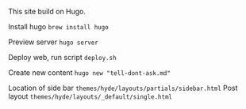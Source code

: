 

This site build on Hugo.

Install hugo ```brew install hugo```

Preview server ```hugo server```

Deploy web, run script ```deploy.sh```

Create new content ```hugo new "tell-dont-ask.md"```

Location of side bar ```themes/hyde/layouts/partials/sidebar.html```
Post layout ```themes/hyde/layouts/_default/single.html```
